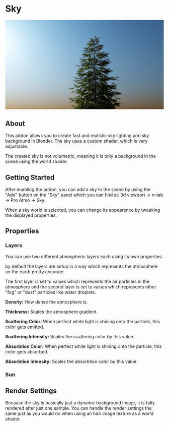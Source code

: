 # Sky

![Contrast Render Banner](../../assets/pro_atmo/sky/sky.jpg)

## About

This addon allows you to create fast and realistic sky lighting and sky background in Blender. The sky uses a custom shader, which is very adjustable.

The created sky is not volumetric, meaning it is only a background in the scene using the world shader.

## Getting Started

After enabling the addon, you can add a sky to the scene by using the "Add" button on the "Sky" panel which you can find at: 3d viewport -> n-tab -> Pro Atmo -> Sky.

When a sky world is selected, you can change its appearence by tweaking the displayed properties.

## Properties

### Layers

You can use two different atmospheric layers each using its own properties.

by default the layers are setup in a way which represents the atmosphere on the earth pretty accurate.

The first layer is set to values which represents the air particles in the atmosphere and the second layer is set to values which represents other "fog" or "dust" particles like water droplets.

**Density:** How dense the atmosphere is.

**Thickness:** Scales the atmosphere gradient.

**Scattering Color:** When perfect white light is shining onto the particle, this color gets emitted.

**Scattering Intensity:** Scales the scattering color by this value.

**Absorbtion Color:** When perfect white light is shining onto the particle, this color gets absorbed.

**Absorbtion Intensity:** Scales the absorbtion color by this value.

### Sun

## Render Settings

Because the sky is basically just a dynamic background image, it is fully rendered after just one sample. You can handle the render settings the same just as you would do when using an hdri image texture as a world shader.
